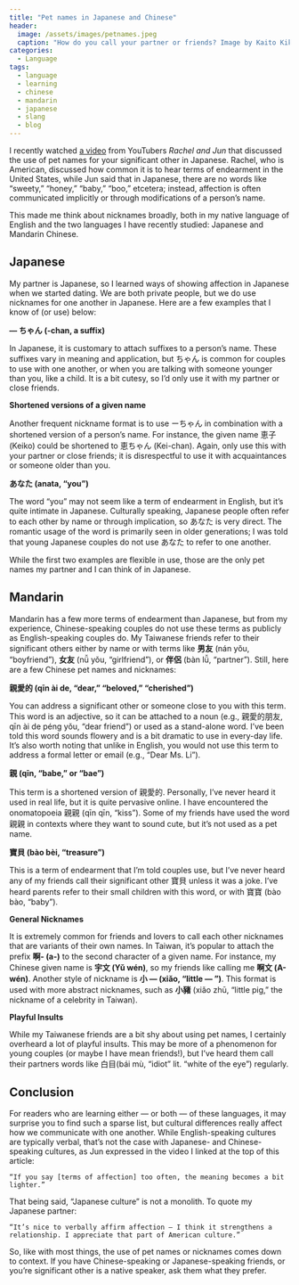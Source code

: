 ```yaml
---
title: "Pet names in Japanese and Chinese"
header:
  image: /assets/images/petnames.jpeg
  caption: "How do you call your partner or friends? Image by Kaito Kikuchi — Own Work"
categories:
  - Language
tags:
  - language
  - learning
  - chinese
  - mandarin
  - japanese
  - slang
  - blog
---
```


I recently watched [a video](https://www.youtube.com/watch?v=XfaifpRq9CA) from YouTubers _Rachel and Jun_ that discussed the use of pet names for your significant other in Japanese. Rachel, who is American, discussed how common it is to hear terms of endearment in the United States, while Jun said that in Japanese, there are no words like “sweety,” “honey,” “baby,” “boo,” etcetera; instead, affection is often communicated implicitly or through modifications of a person’s name.

This made me think about nicknames broadly, both in my native language of English and the two languages I have recently studied: Japanese and Mandarin Chinese.

## Japanese

My partner is Japanese, so I learned ways of showing affection in Japanese when we started dating. We are both private people, but we do use nicknames for one another in Japanese. Here are a few examples that I know of (or use) below:

**— ちゃん (-chan, a suffix)**

In Japanese, it is customary to attach suffixes to a person’s name. These suffixes vary in meaning and application, but ちゃん is common for couples to use with one another, or when you are talking with someone younger than you, like a child. It is a bit cutesy, so I’d only use it with my partner or close friends.

**Shortened versions of a given name**

Another frequent nickname format is to use ーちゃん in combination with a shortened version of a person’s name. For instance, the given name 恵子 (Keiko) could be shortened to 恵ちゃん (Kei-chan). Again, only use this with your partner or close friends; it is disrespectful to use it with acquaintances or someone older than you.

**あなた (anata, “you”)**

The word “you” may not seem like a term of endearment in English, but it’s quite intimate in Japanese. Culturally speaking, Japanese people often refer to each other by name or through implication, so あなた is very direct. The romantic usage of the word is primarily seen in older generations; I was told that young Japanese couples do not use あなた to refer to one another.

While the first two examples are flexible in use, those are the only pet names my partner and I can think of in Japanese.

## Mandarin

Mandarin has a few more terms of endearment than Japanese, but from my experience, Chinese-speaking couples do not use these terms as publicly as English-speaking couples do. My Taiwanese friends refer to their significant others either by name or with terms like **男友** (nán yǒu, “boyfriend”), **女友** (nǚ yǒu, “girlfriend”), or **伴侶** (bàn lǚ, “partner”). Still, here are a few Chinese pet names and nicknames:

**親愛的 (qīn ài de, “dear,” “beloved,” “cherished”)**

You can address a significant other or someone close to you with this term. This word is an adjective, so it can be attached to a noun (e.g., 親愛的朋友, qīn ài de péng yǒu, “dear friend”) or used as a stand-alone word. I’ve been told this word sounds flowery and is a bit dramatic to use in every-day life. It’s also worth noting that unlike in English, you would not use this term to address a formal letter or email (e.g., “Dear Ms. Li”).

**親 (qīn, “babe,” or “bae”)**

This term is a shortened version of 親愛的. Personally, I’ve never heard it used in real life, but it is quite pervasive online. I have encountered the onomatopoeia 親親 (qīn qīn, “kiss”). Some of my friends have used the word 親親 in contexts where they want to sound cute, but it’s not used as a pet name.


**寶貝 (bào bèi, “treasure”)**

This is a term of endearment that I’m told couples use, but I’ve never heard any of my friends call their significant other 寶貝 unless it was a joke. I’ve heard parents refer to their small children with this word, or with 寶寶 (bào bào, “baby”).

**General Nicknames**

It is extremely common for friends and lovers to call each other nicknames that are variants of their own names. In Taiwan, it’s popular to attach the prefix **啊- (a-)** to the second character of a given name. For instance, my Chinese given name is **宇文 (Yǔ wén)**, so my friends like calling me **啊文 (A-wén)**. Another style of nickname is **小 — (xiǎo, “little — ”)**. This format is used with more abstract nicknames, such as **小豬** (xiǎo zhū, “little pig,” the nickname of a celebrity in Taiwan).

**Playful Insults**

While my Taiwanese friends are a bit shy about using pet names, I certainly overheard a lot of playful insults. This may be more of a phenomenon for young couples (or maybe I have mean friends!), but I’ve heard them call their partners words like 白目(bái mù, “idiot” lit. “white of the eye”) regularly.

## Conclusion

For readers who are learning either — or both — of these languages, it may surprise you to find such a sparse list, but cultural differences really affect how we communicate with one another. While English-speaking cultures are typically verbal, that’s not the case with Japanese- and Chinese-speaking cultures, as Jun expressed in the video I linked at the top of this article:

```“If you say [terms of affection] too often, the meaning becomes a bit lighter.”```

That being said, “Japanese culture” is not a monolith. To quote my Japanese partner:

```“It’s nice to verbally affirm affection — I think it strengthens a relationship. I appreciate that part of American culture.”```

So, like with most things, the use of pet names or nicknames comes down to context. If you have Chinese-speaking or Japanese-speaking friends, or you’re significant other is a native speaker, ask them what they prefer.